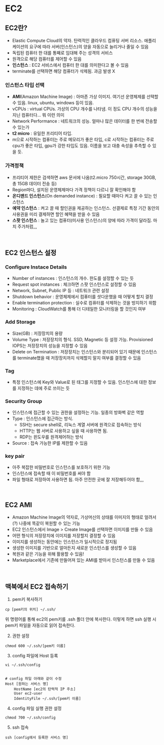# EC2

## EC2란?
* Elastic Compute Cloud의 약자. 탄력적인 클라우드 컴퓨팅 서버 리소스. 애플리케이션의 요구에 따라 서버(인스턴스)의 양을 자동으로 늘리거나 줄일 수 있음
* 독립된 컴퓨터 한 대를 통째로 임대해 주는 성격의 서비스
* 원격으로 해당 컴퓨터를 제어할 수 있음
* **인스턴스** : EC2 서비스에서 컴퓨터 한 대를 의미한다고 볼 수 있음
* terminate를 선택하면 해당 컴퓨터가 삭제됨. 과금 발생 X

### 인스턴스 타입 선택
* **AMI**(Amazon Machine Image) : 아마존 가상 이미지. 여기선 운영체제를 선택할 수 있음. linux, ubuntu, windows 등이 있음. 
* vCPUs : virtual CPUs. 가상의 CPU 개수를 나타냄. 이 정도 CPU 개수의 성능을 지닌 컴퓨터다... 뭐 이런 의미
* Network Performance : 네트워크의 성능. 얼마나 많은 데이터를 한 번에 전송할 수 있는가
* **t2 micro** : 유일한 프리티어 타입.
* m으로 시작하는 컴퓨터는 주로 메모리가 좋은 타입, c로 시작하는 컴퓨터는 주로 cpu가 좋은 타입, gpu가 강한 타입도 있음. 이름을 보고 대충 속성을 추측할 수 있을 듯.

### 가격정책
* 프리티어 제한은 검색하면 aws 문서에 나옴(t2.micro 750시간, storage 30GB, 총 15GB 데이터 전송 등)
* Region마다, 설치된 운영체제마다 가격 정책이 다르니 잘 확인해야 함
* **온디맨드 인스턴스**(On demanded instance) : 필요할 때마다 켜고 끌 수 있는 인스턴스
* **예약 인스턴스** : 켜고 끌 때 할인권을 제공하는 인스턴스. 선결제로 특정 기간 동안의 사용권을 미리 결제하면 할인 혜택을 받을 수 있음
* **스팟 인스턴스** : 놀고 있는 컴퓨터(미사용 인스턴스)의 양에 따라 가격이 달라짐. 마치 주가처럼,,,

<br>

## EC2 인스턴스 설정

### Configure Instace Details
* Number of instances : 인스턴스의 개수. 한도를 설정할 수 있는 듯
* Request spot instances : 체크하면 스팟 인스턴스로 설정할 수 있음
* Network, Subnet, Public IP 등 : 네트워크 관련 설정
* Shutdown behavior : 운영체제에서 컴퓨터를 셧다운했을 때 어떻게 할지 결정
* Enable termination protection : 실수로 컴퓨터를 삭제하는 것을 방지하기 위함
* Monitoring : CloudWatch를 통해 더 디테일한 모니터링을 할 것인지 여부

### Add Storage
* Size(GB) : 저장장치의 용량
* Volume Type : 저장장치의 형식. SSD, Magnetic 등 설정 가능. Provisioned IOPS는 저장장치의 성능을 지정할 수 있음
* Delete on Termination : 저장장치는 인스턴스와 분리되어 있기 때문에 인스턴스를 terminate했을 때 저장장치까지 삭제할지 말지 여부를 결정할 수 있음

### Tag
* 특정 인스턴스에 Key와 Value로 된 태그를 지정할 수 있음. 인스턴스에 대한 정보를 지정하는 데에 주로 쓰이는 듯

### Security Group
* 인스턴스에 접근할 수 있는 권한을 설정하는 기능. 일종의 방화벽 같은 역할
* Type : 인스턴스에 접근하는 방식. 
    * SSH는 secure shell로, 리눅스 계열 서버에 원격으로 접속하는 방식
    * HTTP는 웹 서버로 사용하고 싶을 때 사용하면 됨.
    * RDP는 윈도우를 원격제어하는 방식
* Source : 접속 가능한 IP를 제한할 수 있음

### key pair
* 아주 복잡한 비밀번호로 인스턴스를 보호하기 위한 기능
* 인스턴스에 접속할 때 이 비밀번호를 써야 함
* 파일 형태로 저장하여 사용하면 됨. 아주 안전한 곳에 잘 저장해두어야 함,,,

<br>

## EC2 AMI
* Amazon Machine Image의 약자로, 가상머신의 상태를 이미지의 형태로 얼려서(?) 나중에 똑같이 복원할 수 있는 기능
* EC2 인스턴스에서 Image > Create Image를 선택하면 이미지를 만들 수 있음
* 어떤 형식의 저장장치에 이미지를 저장할지 결정할 수 있음
* 이미지를 생성하는 동안에는 인스턴스가 일시적으로 정지됨
* 생성한 이미지를 기반으로 얼마든지 새로운 인스턴스를 생성할 수 있음
* 복원과 같은 기능을 위해 활용할 수 있음!
* Marketplace에서 기존에 만들어져 있는 AMI를 받아서 인스턴스를 만들 수 있음

<br>

## 맥북에서 EC2 접속하기

1. pem키 복사하기
```
cp [pem키의 위치] ~/.ssh/
```
위 명령어를 통해 ec2의 pem키를 .ssh 폴더 안에 복사한다. 이렇게 하면 ssh 실행 시 pem키 파일을 자동으로 읽어 접속한다.

2. 권한 설정
```
chmod 600 ~/.ssh/[pem키 이름]
```

3. config 파일에 Host 등록
```
vi ~/.ssh/config


# config 파일 아래와 같이 수정
Host [원하는 서비스 명]
    HostName [ec2의 탄력적 IP 주소]
    User ec2-user
    IdentityFile ~/.ssh/[pem키 이름]
```

4. config 파일 실행 권한 설정
```
chmod 700 ~/.ssh/config
```

5. ssh 접속
```
ssh [config에서 등록한 서비스 명]
```
